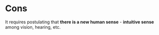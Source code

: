 # Cons

It requires postulating that **there is a new human sense** - **intuitive sense** among vision, hearing, etc.